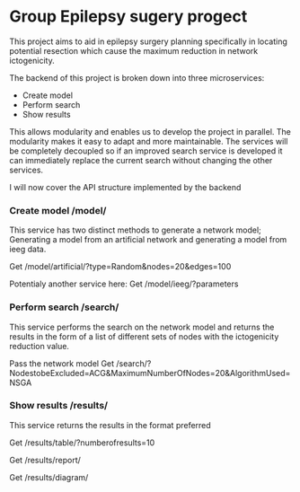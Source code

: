 # Group Epilepsy sugery progect

This project aims to aid in epilepsy surgery planning specifically in locating potential resection which cause the maximum reduction in network ictogenicity.

The backend of this project is broken down into three microservices:
* Create model
* Perform search
* Show results

This allows modularity and enables us to develop the project in parallel. The modularity makes it easy to adapt and more maintainable. The services will be completely decoupled so if an improved search service is developed it can immediately replace the current search without changing the other services.

I will now cover the API structure implemented by the backend
### Create model /model/
This service has two distinct methods to generate a network model; Generating a model from an artificial network and generating a model from ieeg data. 

Get /model/artificial/?type=Random&nodes=20&edges=100

Potentialy another service here: 
Get /model/ieeg/?parameters

### Perform search /search/
This service performs the search on the network model and returns the results in the form 
of a list of different sets of nodes with the ictogenicity reduction value.

Pass the network model
Get /search/?NodestobeExcluded=ACG&MaximumNumberOfNodes=20&AlgorithmUsed=NSGA

### Show results /results/
This service returns the results in the format preferred

Get /results/table/?numberofresults=10

Get /results/report/

Get /results/diagram/